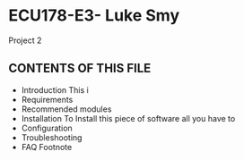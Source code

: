ECU178-E3- Luke Smy
==========
Project 2 

CONTENTS OF THIS FILE
---------------------
 * Introduction
 This i
 * Requirements
 * Recommended modules
 * Installation
      To Install this piece of software all you have to
 * Configuration
 * Troubleshooting
 * FAQ
 Footnote
